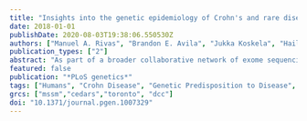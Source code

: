 ```yaml
---
title: "Insights into the genetic epidemiology of Crohn's and rare diseases in the Ashkenazi Jewish population"
date: 2018-01-01
publishDate: 2020-08-03T19:38:06.550530Z
authors: ["Manuel A. Rivas", "Brandon E. Avila", "Jukka Koskela", "Hailiang Huang", "Christine Stevens", "Matti Pirinen", "Talin Haritunians", "Benjamin M. Neale", "Mitja Kurki", "Andrea Ganna", "Daniel Graham", "Benjamin Glaser", "Inga Peter", "Gil Atzmon", "Nir Barzilai", "Adam P. Levine", "Elena Schiff", "Nikolas Pontikos", "Ben Weisburd", "Monkol Lek", "Konrad J. Karczewski", "Jonathan Bloom", "Eric V. Minikel", "Britt-Sabina Petersen", "Laurent Beaugerie", "Philippe Seksik", "Jacques Cosnes", "Stefan Schreiber", "Bernd Bokemeyer", "Johannes Bethge", "International IBD Genetics Consortium", "NIDDK IBD Genetics Consortium", "T2D-GENES Consortium", "Graham Heap", "Tariq Ahmad", "Vincent Plagnol", "Anthony W. Segal", "Stephan Targan", "Dan Turner", "Paivi Saavalainen", "Martti Farkkila", "Kimmo Kontula", "Aarno Palotie", "Steven R. Brant", "Richard H. Duerr", "Mark S. Silverberg", "John D. Rioux", "Rinse K. Weersma", "Andre Franke", "Luke Jostins", "Carl A. Anderson", "Jeffrey C. Barrett", "Daniel G. MacArthur", "Chaim Jalas", "Harry Sokol", "Ramnik J. Xavier", "Ann Pulver", "Judy H. Cho", "Dermot P. B. McGovern", "Mark J. Daly"]
publication_types: ["2"]
abstract: "As part of a broader collaborative network of exome sequencing studies, we developed a jointly called data set of 5,685 Ashkenazi Jewish exomes. We make publicly available a resource of site and allele frequencies, which should serve as a reference for medical genetics in the Ashkenazim (hosted in part at https://ibd.broadinstitute.org, also available in gnomAD at http://gnomad.broadinstitute.org). We estimate that 34% of protein-coding alleles present in the Ashkenazi Jewish population at frequencies greater than 0.2% are significantly more frequent (mean 15-fold) than their maximum frequency observed in other reference populations. Arising via a well-described founder effect approximately 30 generations ago, this catalog of enriched alleles can contribute to differences in genetic risk and overall prevalence of diseases between populations. As validation we document 148 AJ enriched protein-altering alleles that overlap with \"pathogenic\" ClinVar alleles (table available at https://github.com/macarthur-lab/clinvar/blob/master/output/clinvar.tsv), including those that account for 10-100 fold differences in prevalence between AJ and non-AJ populations of some rare diseases, especially recessive conditions, including Gaucher disease (GBA, p.Asn409Ser, 8-fold enrichment); Canavan disease (ASPA, p.Glu285Ala, 12-fold enrichment); and Tay-Sachs disease (HEXA, c.1421+1GtextgreaterC, 27-fold enrichment; p.Tyr427IlefsTer5, 12-fold enrichment). We next sought to use this catalog, of well-established relevance to Mendelian disease, to explore Crohn's disease, a common disease with an estimated two to four-fold excess prevalence in AJ. We specifically attempt to evaluate whether strong acting rare alleles, particularly protein-truncating or otherwise large effect-size alleles, enriched by the same founder-effect, contribute excess genetic risk to Crohn's disease in AJ, and find that ten rare genetic risk factors in NOD2 and LRRK2 are enriched in AJ (p textless 0.005), including several novel contributing alleles, show evidence of association to CD. Independently, we find that genomewide common variant risk defined by GWAS shows a strong difference between AJ and non-AJ European control population samples (0.97 s.d. higher, ptextless10-16). Taken together, the results suggest coordinated selection in AJ population for higher CD risk alleles in general. The results and approach illustrate the value of exome sequencing data in case-control studies along with reference data sets like ExAC (sites VCF available via FTP at ftp.broadinstitute.org/pub/ExAC_release/release0.3/) to pinpoint genetic variation that contributes to variable disease predisposition across populations."
featured: false
publication: "*PLoS genetics*"
tags: ["Humans", "Crohn Disease", "Genetic Predisposition to Disease", "Genome-Wide Association Study", "Polymorphism", "Single Nucleotide", "Haplotypes", "Jews", "Algorithms", "Genetics", "Population", "Models", "Genetic", "Molecular Epidemiology", "Rare Diseases", "Crohn Disease/epidemiology/*genetics", "Genetic Predisposition to Disease/*genetics", "Jews/*genetics", "Rare Diseases/epidemiology/*genetics"]
grcs: ["mssm","cedars","toronto", "dcc"]
doi: "10.1371/journal.pgen.1007329"
---
```


